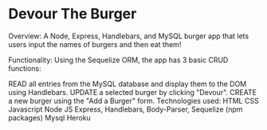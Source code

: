 # Devour The Burger

Overview:
A Node, Express, Handlebars, and MySQL burger app that lets users input the names of burgers and then eat them!

Functionality:
Using the Sequelize ORM, the app has 3 basic CRUD functions:

READ all entries from the MySQL database and display them to the DOM using Handlebars.
UPDATE a selected burger by clicking "Devour".
CREATE a new burger using the "Add a Burger" form.
Technologies used:
HTML
CSS
Javascript
Node JS
Express, Handlebars, Body-Parser, Sequelize (npm packages)
Mysql
Heroku

